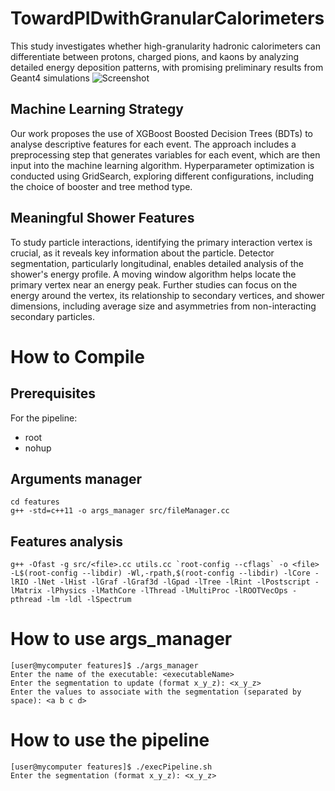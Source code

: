 # TowardPIDwithGranularCalorimeters

This study investigates whether high-granularity hadronic calorimeters can differentiate between protons, charged pions, and kaons by analyzing detailed energy deposition patterns, with promising preliminary results from Geant4 simulations
![Screenshot](images/calorimeterRepresentation.png)
## Machine Learning Strategy

Our work proposes the use of XGBoost Boosted Decision Trees (BDTs) to analyse descriptive features for each event. The approach includes a preprocessing step that generates variables for each event, which are then input into the machine learning algorithm.
Hyperparameter optimization is conducted using GridSearch, exploring different configurations, including the choice of booster and tree method type.

## Meaningful Shower Features

To study particle interactions, identifying the primary interaction vertex is crucial, as it reveals key information about the particle. Detector segmentation, particularly longitudinal, enables detailed analysis of the shower's energy profile. A moving window algorithm helps locate the primary vertex near an energy peak. Further studies can focus on the energy around the vertex, its relationship to secondary vertices, and shower dimensions, including average size and asymmetries from non-interacting secondary particles.


# How to Compile

## Prerequisites
For the pipeline:
* root
* nohup

## Arguments manager
```
cd features
g++ -std=c++11 -o args_manager src/fileManager.cc 
```

## Features analysis
```
g++ -Ofast -g src/<file>.cc utils.cc `root-config --cflags` -o <file> -L$(root-config --libdir) -Wl,-rpath,$(root-config --libdir) -lCore -lRIO -lNet -lHist -lGraf -lGraf3d -lGpad -lTree -lRint -lPostscript -lMatrix -lPhysics -lMathCore -lThread -lMultiProc -lROOTVecOps -pthread -lm -ldl -lSpectrum
```

# How to use args_manager
```
[user@mycomputer features]$ ./args_manager 
Enter the name of the executable: <executableName>
Enter the segmentation to update (format x_y_z): <x_y_z>
Enter the values to associate with the segmentation (separated by space): <a b c d>
```
# How to use the pipeline
```
[user@mycomputer features]$ ./execPipeline.sh
Enter the segmentation (format x_y_z): <x_y_z>
```